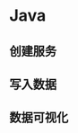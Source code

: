 # Java

## 创建服务
<!--@include: ./create-service.md-->

## 写入数据
<!--@include: ./quick-start/java.md-->

## 数据可视化
<!--@include: ./visualize-data.md-->

